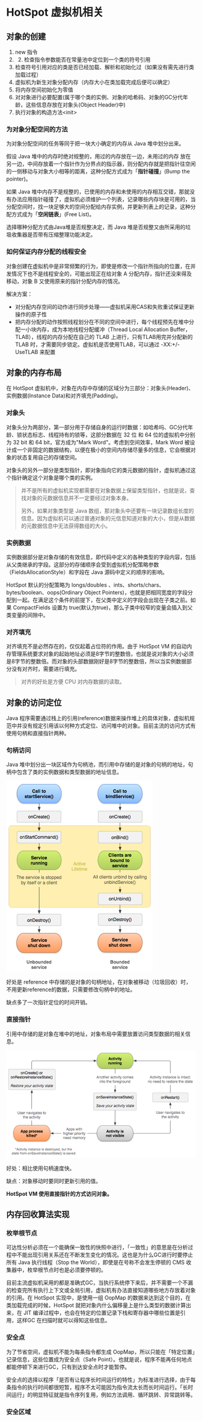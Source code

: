 # HotSpot 虚拟机相关

## 对象的创建

1. new 指令
2. 2. 检查指令参数能否在常量池中定位到一个类的符号引用
3. 检查符号引用对应的类是否已经加载、解析和初始化过（如果没有需先进行类加载过程）
4. 虚拟机为新生对象分配内存（内存大小在类加载完成后便可以确定）
5. 将内存空间初始化为零值
6. 对对象进行必要配置\(属于哪个类的实例、对象的哈希码、对象的GC分代年龄，这些信息存放在对象头\(Object Header\)中\)
7. 执行对象的构造方法&lt;init&gt;

### 为对象分配空间的方法

为对象分配空间的任务等同于把一块大小确定的内存从 Java 堆中划分出来。

假设 Java 堆中的内存时绝对规整的，用过的内存放在一边，未用过的内存 放在另一边，中间存放着一个指针作为分界点的指示器，则分配内存就是把指针往空闲的一侧移动与对象大小相等的距离，这种分配方式成为「**指针碰撞**」\(Bump the pointer\)。

如果 Java 堆中内存不是规整的，已使用的内存和未使用的内存相互交错，那就没有办法应用指针碰撞了，虚拟机必须维护一个列表，记录哪些内存块是可用的，当分配空间时，找一块足够大的空间分配给内存实例，并更新列表上的记录，这种分配方式成为「**空闲链表**」\(Free List\)。

选择哪种分配方式由Java堆是否规整决定，而 Java 堆是否规整又由所采用的垃圾收集器是否带有压缩整理功能决定。

### 如何保证内存分配的线程安全

对象创建在虚拟机中是非常频繁的行为，即使是修改一个指针所指向的位置，在并发情况下也不是线程安全的，可能出现正在给对象 A 分配内存，指针还没来得及移动，对象 B 又使用原来的指针分配内存的情况。

解决方案：

* 对分配内存空间的动作进行同步处理——虚拟机采用CAS和失败重试保证更新操作的原子性
* 把内存分配的动作按照线程划分在不同的空间中进行，每个线程预先在堆中分配一小块内存，成为本地线程分配缓冲（Thread Local Allocation Buffer，TLAB），线程的内存分配在自己的 TLAB 上进行，只有TLAB用完并分配新的 TLAB 时，才需要同步锁定。虚拟机是否使用TLAB，可以通过 -XX:+/-UseTLAB 来配置

## 对象的内存布局

在 HotSpot 虚拟机中，对象在内存中存储的区域分为三部分：对象头\(Header\)、实例数据\(Instance Data\)和对齐填充\(Padding\)。

### 对象头

对象头分为两部分，第一部分用于存储自身的运行时数据：如哈希吗、GC分代年龄、锁状态标志、线程持有的锁等，这部分数据在 32 位 和 64 位的虚拟机中分别为 32 bit 和 64 bit，官方成为"Mark Word"。考虑到空间效率，Mark Word 被设计成一个非固定的数据结构，以便在极小的空间内存储尽量多的信息，它会根据对象的状态复用自己的存储空间。

对象头的另外一部分是类型指针，即对象指向它的类元数据的指针，虚拟机通过这个指针确定这个对象是哪个类的实例。

> 并不是所有的虚拟机实现都需要在对象数据上保留类型指针，也就是说，查找对象的元数据信息并不一定要经过对象本身。
>
> 另外，如果对象类型是 Java 数组，那对象头中还要有一块记录数组长度的信息。因为虚拟机可以通过普通对象的元信息知道对象的大小，但是从数据的元数据信息中无法获得数组的大小。

### 实例数据

实例数据部分是对象存储的有效信息，即代码中定义的各种类型的字段内容，包括从父类继承的字段。这部分的存储顺序会受到虚拟机分配策略参数（FieldsAllocationStyle）和字段在 Java 源码中定义的顺序的影响。

HotSpot 默认的分配策略为 longs/doubles 、ints、shorts/chars、bytes/boolean、oops\(Ordinary Object Pointers\)，也就是把相同宽度的字段分配到一起。在满足这个条件的前提下，在父类中定义的字段会出现在子类之前。如果 CompactFields 设置为 true\(默认为true\)，那么子类中较窄的变量会插入到父类变量的间隙中。

### 对齐填充

对齐填充不是必然存在的，仅仅起着占位符的作用。由于 HotSpot VM 的自动内存管理系统要求对象的起始地址必须是8字节的整数倍，也就是说对象的大小必须是8字节的整数倍。而对象的头部数据刚好是8字节的整数倍，所以当实例数据部分没有对齐时，需要进行填充。

> 对齐的好处是方便 CPU 对内存数据的读取。

## 对象的访问定位

Java 程序需要通过栈上的引用\(reference\)数据来操作堆上的具体对象，虚拟机规范中并没有规定引用该以何种方式定位、访问堆中的对象。目前主流的访问方式有使用句柄和直接指针两种。

### 句柄访问

Java 堆中划分出一块区域作为句柄池，而引用中存储的是对象的句柄的地址，句柄中包含了类的实例数据和类型数据的地址信息。

![&#x901A;&#x8FC7;&#x53E5;&#x67C4;&#x8BBF;&#x95EE;&#x5BF9;&#x8C61;](../../.gitbook/assets/image.png)

好处是 reference 中存储的是对象的句柄地址，在对象被移动（垃圾回收）时，不用更新reference的数据，只需要修改句柄中的地址。

缺点多了一次指针定位的时间开销。

### 直接指针

引用中存储的是对象在堆中的地址，对象布局中需要放置访问类型数据的相关信息。

![&#x901A;&#x8FC7;&#x76F4;&#x63A5;&#x6307;&#x9488;&#x8BBF;&#x95EE;&#x5BF9;&#x8C61;](../../.gitbook/assets/image%20%2816%29.png)

好处：相比使用句柄速度快。

缺点：对象移动时要同时更新引用的值。

**HotSpot VM 使用直接指针的方式访问对象。**

## 内存回收算法实现

### 枚举根节点

可达性分析必须在一个能确保一致性的快照中进行，「一致性」的意思是在分析过程中不能出现引用关系还在不断发生变化的情况。这也是为什么GC进行时要停止所有 Java 执行线程（Stop the World），即使是在号称不会发生停顿的 CMS 收集器中，枚举根节点时也是必须要停顿的。

目前主流虚拟机采用的都是准确式GC，当执行系统停下来后，并不需要一个不漏的检查完所有执行上下文或全局引用，虚拟机有办法直接知道哪些地方存放着对象的引用。在 HotSpot 实现中，是使用一组 OopMap 的数据来达到这个目的，在类加载完成的时候，HotSpot 就把对象内什么偏移量上是什么类型的数据计算出来，在 JIT 编译过程中，也会在特定的位置记录下栈和寄存器中哪些位置是引用，这样GC 在扫描时就可以得知这些信息。

### 安全点

为了节省空间，虚拟机不能为每条指令都生成 OopMap，所以只能在「特定位置」记录信息，这些位置成为安全点（Safe Point）。也就是说，程序不能再任何地点都能停顿下来进行GC，只有到达安全点时才能暂停。

安全点的选择以程序「是否有让程序长时间运行的特性」为标准进行选择，由于每条指令的执行时间都很短暂，程序不太可能因为指令流太长而长时间运行。「长时间运行」的明显特征就是指令序列复用，例如方法调用、循环跳转、异常跳转等。

### 安全区域



